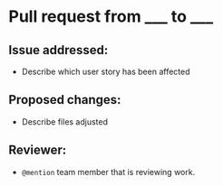 # Pull request from ___ to ___
## Issue addressed:
- Describe which user story has been affected
## Proposed changes:
- Describe files adjusted
## Reviewer:
- `@mention` team member that is reviewing work.

